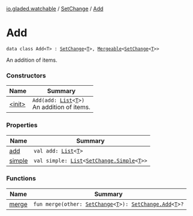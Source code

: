 [io.gladed.watchable](../../index.md) / [SetChange](../index.md) / [Add](./index.md)

# Add

`data class Add<T> : `[`SetChange`](../index.md)`<`[`T`](index.md#T)`>, `[`Mergeable`](../../-mergeable/index.md)`<`[`SetChange`](../index.md)`<`[`T`](index.md#T)`>>`

An addition of items.

### Constructors

| Name | Summary |
|---|---|
| [&lt;init&gt;](-init-.md) | `Add(add: `[`List`](https://kotlinlang.org/api/latest/jvm/stdlib/kotlin.collections/-list/index.html)`<`[`T`](index.md#T)`>)`<br>An addition of items. |

### Properties

| Name | Summary |
|---|---|
| [add](add.md) | `val add: `[`List`](https://kotlinlang.org/api/latest/jvm/stdlib/kotlin.collections/-list/index.html)`<`[`T`](index.md#T)`>` |
| [simple](simple.md) | `val simple: `[`List`](https://kotlinlang.org/api/latest/jvm/stdlib/kotlin.collections/-list/index.html)`<`[`SetChange.Simple`](../-simple/index.md)`<`[`T`](index.md#T)`>>` |

### Functions

| Name | Summary |
|---|---|
| [merge](merge.md) | `fun merge(other: `[`SetChange`](../index.md)`<`[`T`](index.md#T)`>): `[`SetChange.Add`](./index.md)`<`[`T`](index.md#T)`>?` |
